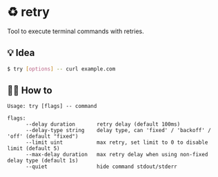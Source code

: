# ♻️ retry

Tool to execute terminal commands with retries.

## 💡 Idea

```bash
$ try [options] -- curl example.com
```

## 🤼‍♂️ How to

```
Usage: try [flags] -- command

flags:
      --delay duration       retry delay (default 100ms)
      --delay-type string    delay type, can 'fixed' / 'backoff' / 'off' (default "fixed")
      --limit uint           max retry, set limit to 0 to disable limit (default 5)
      --max-delay duration   max retry delay when using non-fixed delay type (default 1s)
      --quiet                hide command stdout/stderr
```
